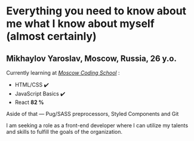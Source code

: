# Everything you need to know about me what I know about myself (almost certainly)

## Mikhaylov Yaroslav, Moscow, Russia, 26 y.o.

Currently learning at [_Moscow Coding School_](https://moscoding.ru/) :
* HTML/CSS ✔️
* JavaScript Basics ✔️
* React **82 %**

Aside of that — Pug/SASS preprocessors, Styled Components and Git

I am seeking a role as a front-end developer where I can utilize my talents and skills to fulfill the goals of the organization.
